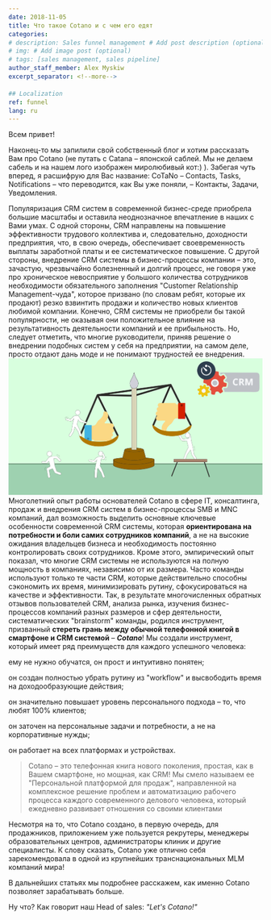 ```yaml
---
date: 2018-11-05
title: Что такое Cotano и с чем его едят
categories:
# description: Sales funnel management # Add post description (optional)
# img: # Add image post (optional)
# tags: [sales management, sales pipeline]
author_staff_member: Alex Myskiw
excerpt_separator: <!--more-->

## Localization
ref: funnel
lang: ru
---
```

Всем привет!

Наконец-то мы запилили свой собственный блог и хотим рассказать Вам про Cotano (не путать с Catana – японской саблей. Мы не делаем сабель и на нашем лого изображен миролюбивый кот:) ). Забегая чуть вперед, я расшифрую для Вас название: CoTaNo – Contacts, Tasks, Notifications – что переводится, как Вы уже поняли, – Контакты, Задачи, Уведомления. 

<!--more-->

Популяризация CRM систем в современной бизнес-среде приобрела большие масштабы и оставила неоднозначное впечатление в наших с Вами умах. С одной стороны, CRM направлены на повышение эффективности трудового коллектива и, следовательно, доходности предприятия, что, в свою очередь, обеспечивает своевременность выплаты заработной платы и ее систематическое повышение. С другой стороны, внедрение CRM системы в бизнес-процессы компании – это, зачастую, чрезвычайно болезненный и долгий процесс, не говоря уже про хроническое невосприятие у большого количества сотрудников необходимости обязательного заполнения "Customer Relationship Management-чуда", которое призвано (по словам ребят, которые их продают) резко взвинтить продажи и количество новых клиентов любимой компании. Конечно, CRM системы не приобрели бы такой популярности, не оказывая они положительное влияние на результативность деятельности компаний и ее прибыльность. Но, следует отметить, что многие руководители, приняв решение о внедрении подобных систем у себя на предприятии, на самом деле, просто отдают дань моде и не понимают трудностей ее внедрения. 
![CRM implementation difficulties](/images/CRM-implementation-difficulties.jpg)
Многолетний опыт работы основателей Cotano в сфере IT, консалтинга, продаж и внедрения CRM систем в бизнес-процессы SMB и MNC компаний, дал возможность выделить основные ключевые особенности современной CRM системы, которая **ориентирована на потребности и боли самих сотрудников компаний**, а не на высокие ожидания владельцев бизнеса и необходимость постоянно контролировать своих сотрудников. 
Кроме этого, эмпирический опыт показал, что многие CRM системы не используются на полную мощность в компаниях, независимо от их размера. Часто команды используют только те части CRM, которые действительно способны сэкономить их время, минимизировать рутину, сфокусироваться на качестве и эффективности. 
Так, в результате многочисленных обратных отзывов пользователей CRM, анализа рынка, изучения бизнес-процессов компаний разных размеров и сфер деятельности, систематических "brainstorm" команды, родился инструмент, призванный **стереть грань между обычной телефонной книгой в смартфоне и CRM системой** – **_Cotano_**! 
Мы создали инструмент, который имеет ряд преимуществ для каждого успешного человека:

ему не нужно обучатся, он прост и интуитивно понятен;

он создан полностью убрать рутину из "workflow" и высвободить время на доходообразующие действия;

он значительно повышает уровень персонального подхода – то, что любят 100% клиентов;

он заточен на персональные задачи и потребности, а не на корпоративные нужды;

он работает на всех платформах и устройствах.
> Cotano – это телефонная книга нового поколения, простая, как в Вашем смартфоне, но мощная, как CRM! Мы смело называем ее "Персональной платформой для продаж", направленной на комплексное решение проблем и автоматизацию рабочего процесса каждого современного делового человека, который ежедневно развивает отношения со своими клиентами

Несмотря на то, что Cotano создано, в первую очередь, для продажников, приложением уже пользуется рекрутеры, менеджеры образовательных центров, администраторы клиник и другие специалисты. К слову сказать, Cotano уже отлично себя зарекомендовала в одной из крупнейших транснациональных MLM компаний мира!

В дальнейших статьях мы подробнее расскажем, как именно Cotano позволяет зарабатывать больше. 

Ну что? Как говорит наш Head of sales: *"Let's Cotano!"*
 
